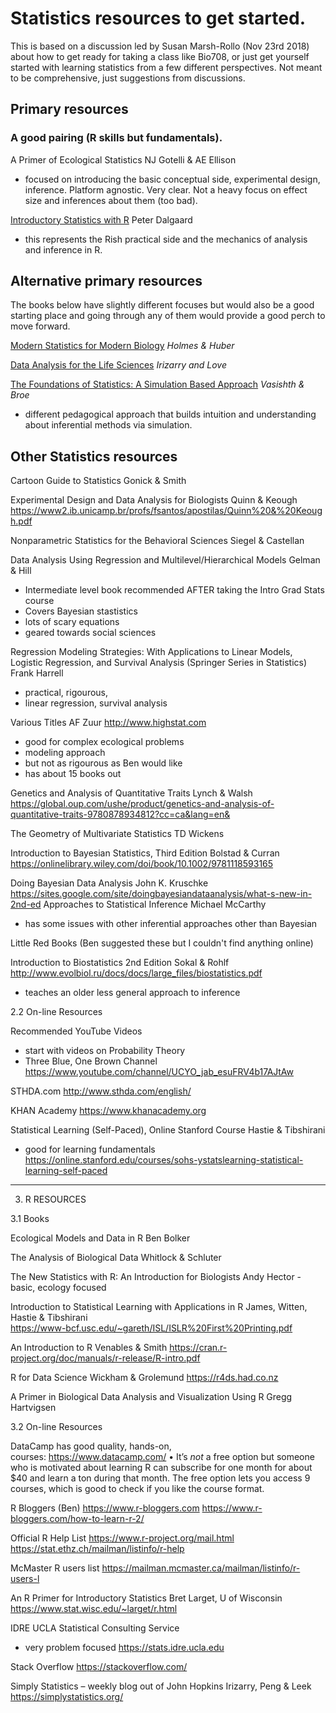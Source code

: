 # Statistics resources to get started.

This is based on a discussion led by Susan Marsh-Rollo (Nov 23rd 2018) about how to get ready for taking a class like Bio708, or just get yourself started with learning statistics from a few different perspectives. Not meant to be comprehensive, just suggestions from discussions.


## Primary resources

### A good pairing (R skills but fundamentals).
A Primer of Ecological Statistics
	NJ Gotelli & AE Ellison
- focused on introducing the basic conceptual side, experimental design, inference. Platform agnostic. Very clear. Not a heavy focus on effect size and inferences about them (too bad).

 [Introductory Statistics with R](http://www.academia.dk/BiologiskAntropologi/Epidemiologi/PDF/Introductory_Statistics_with_R__2nd_ed.pdf)
	Peter Dalgaard
- this represents the Rish practical side and the mechanics of analysis and inference in R.


## Alternative primary resources
The books below have slightly different focuses but would also be a good starting place and going through any of them would provide a good perch to move forward.

[Modern Statistics for Modern Biology](http://web.stanford.edu/class/bios221/book/) *Holmes & Huber*

[Data Analysis for the Life Sciences](https://leanpub.com/dataanalysisforthelifesciences/)
 *Irizarry and Love*
 
 [The Foundations of Statistics: A Simulation Based Approach](https://link.springer.com/book/10.1007%2F978-3-642-16313-5)
*Vasishth & Broe*
- different pedagogical approach that builds intuition and understanding about inferential methods via simulation. 

## Other Statistics resources

Cartoon Guide to Statistics
	Gonick & Smith


Experimental Design and Data Analysis for Biologists
Quinn & Keough
https://www2.ib.unicamp.br/profs/fsantos/apostilas/Quinn%20&%20Keough.pdf


Nonparametric Statistics for the Behavioral Sciences
Siegel & Castellan


Data Analysis Using Regression and Multilevel/Hierarchical Models
Gelman & Hill
-	Intermediate level book recommended AFTER taking the Intro Grad Stats course
-	Covers Bayesian stastistics
-	lots of scary equations  
-	geared towards social sciences


Regression Modeling Strategies: With Applications to Linear Models, Logistic Regression, and Survival Analysis (Springer Series in Statistics)
Frank Harrell
-	practical, rigourous, 
-	linear regression, survival analysis


Various Titles 
	AF Zuur
http://www.highstat.com
-	good for complex ecological problems
-	modeling approach
-	but not as rigourous as Ben would like 
-	has about 15 books out


Genetics and Analysis of Quantitative Traits
Lynch & Walsh
https://global.oup.com/ushe/product/genetics-and-analysis-of-quantitative-traits-9780878934812?cc=ca&lang=en&


The Geometry of Multivariate Statistics
	TD Wickens

	
Introduction to Bayesian Statistics, Third Edition
	Bolstad & Curran	
https://onlinelibrary.wiley.com/doi/book/10.1002/9781118593165


Doing Bayesian Data Analysis
	John K. Kruschke
https://sites.google.com/site/doingbayesiandataanalysis/what-s-new-in-2nd-ed
Approaches to Statistical Inference
Michael McCarthy
-	has some issues with other inferential approaches other than Bayesian

Little Red Books (Ben suggested these but I couldn't find anything online)


Introduction to Biostatistics 2nd Edition
	Sokal & Rohlf
http://www.evolbiol.ru/docs/docs/large_files/biostatistics.pdf
-	teaches an older less general approach to inference


2.2  On-line Resources

Recommended YouTube Videos
-	start with videos on Probability Theory
-	Three Blue, One Brown Channel  https://www.youtube.com/channel/UCYO_jab_esuFRV4b17AJtAw


STHDA.com 
http://www.sthda.com/english/


KHAN Academy
https://www.khanacademy.org


Statistical Learning (Self-Paced), Online Stanford Course
	Hastie & Tibshirani
-	good for learning fundamentals
https://online.stanford.edu/courses/sohs-ystatslearning-statistical-learning-self-paced

- - - - - - - - - - - - - - - - - - - - - - - - - - - - - -

3.  R RESOURCES

3.1  Books

Ecological Models and Data in R
	Ben Bolker


The Analysis of Biological Data
Whitlock & Schluter


The New Statistics with R: An Introduction for Biologists
Andy Hector
	- basic, ecology focused

Introduction to Statistical Learning with Applications in R
	James, Witten, Hastie & Tibshirani 	
https://www-bcf.usc.edu/~gareth/ISL/ISLR%20First%20Printing.pdf

	
An Introduction to R
	Venables  & Smith
https://cran.r-project.org/doc/manuals/r-release/R-intro.pdf


R for Data Science
	Wickham & Grolemund
https://r4ds.had.co.nz


A Primer in Biological Data Analysis and Visualization Using R
	Gregg Hartvigsen


3.2  On-line Resources

DataCamp has good quality, hands-on, courses: https://www.datacamp.com/
•	It’s _not_ a free option but someone who is motivated about learning R can subscribe for one month for about $40 and learn a ton during that month. The free option lets you access 9 courses, which is good to check if you like the course format. 

R Bloggers (Ben)
https://www.r-bloggers.com
https://www.r-bloggers.com/how-to-learn-r-2/


Official R Help List 
https://www.r-project.org/mail.html
https://stat.ethz.ch/mailman/listinfo/r-help


McMaster R users list
https://mailman.mcmaster.ca/mailman/listinfo/r-users-l


An R Primer for Introductory Statistics
	Bret Larget, U of Wisconsin
https://www.stat.wisc.edu/~larget/r.html


IDRE UCLA Statistical Consulting Service 
-	very problem focused
https://stats.idre.ucla.edu


Stack Overflow
https://stackoverflow.com/


Simply Statistics – weekly blog out of John Hopkins
	Irizarry, Peng & Leek
https://simplystatistics.org/















